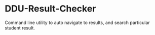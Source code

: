 # DDU-Result-Checker
Command line utility to auto navigate to results, and search particular student result.

